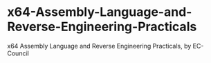 # x64-Assembly-Language-and-Reverse-Engineering-Practicals
x64 Assembly Language and Reverse Engineering Practicals, by EC-Council

